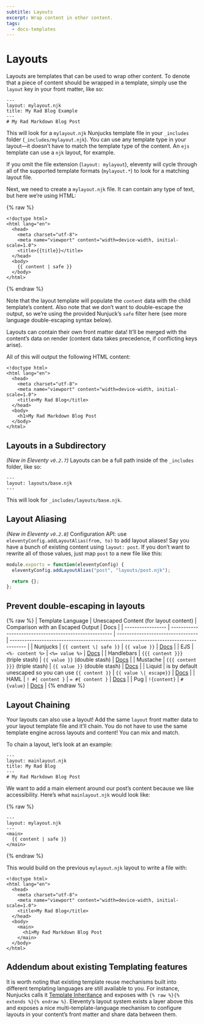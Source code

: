 ```yaml
---
subtitle: Layouts
excerpt: Wrap content in other content.
tags:
  - docs-templates
---
```


# Layouts

Layouts are templates that can be used to wrap other content. To denote that a piece of content should be wrapped in a template, simply use the `layout` key in your front matter, like so:

```
---
layout: mylayout.njk
title: My Rad Blog Example
---
# My Rad Markdown Blog Post
```

This will look for a `mylayout.njk` Nunjucks template file in your `_includes` folder (`_includes/mylayout.njk`). You can use any template type in your layout—it doesn’t have to match the template type of the content. An `ejs` template can use a `njk` layout, for example.

If you omit the file extension (`layout: mylayout`), eleventy will cycle through all of the supported template formats (`mylayout.*`) to look for a matching layout file.

Next, we need to create a `mylayout.njk` file. It can contain any type of text, but here we’re using HTML:

{% raw %}

```
<!doctype html>
<html lang="en">
  <head>
    <meta charset="utf-8">
    <meta name="viewport" content="width=device-width, initial-scale=1.0">
    <title>{{title}}</title>
  </head>
  <body>
    {{ content | safe }}
  </body>
</html>
```

{% endraw %}

Note that the layout template will populate the `content` data with the child template’s content. Also note that we don’t want to double-escape the output, so we’re using the provided Nunjuck’s `safe` filter here (see more language double-escaping syntax below).

Layouts can contain their own front matter data! It’ll be merged with the content’s data on render (content data takes precedence, if conflicting keys arise).

All of this will output the following HTML content:

```
<!doctype html>
<html lang="en">
  <head>
    <meta charset="utf-8">
    <meta name="viewport" content="width=device-width, initial-scale=1.0">
    <title>My Rad Blog</title>
  </head>
  <body>
    <h1>My Rad Markdown Blog Post
  </body>
</html>
```

## Layouts in a Subdirectory

_(New in Eleventy `v0.2.7`)_ Layouts can be a full path inside of the `_includes` folder, like so:

```
---
layout: layouts/base.njk
---
```

This will look for `_includes/layouts/base.njk`.

## Layout Aliasing

_(New in Eleventy `v0.2.8`)_ Configuration API: use `eleventyConfig.addLayoutAlias(from, to)` to add layout aliases! Say you have a bunch of existing content using `layout: post`. If you don’t want to rewrite all of those values, just map `post` to a new file like this:

```js
module.exports = function(eleventyConfig) {
  eleventyConfig.addLayoutAlias("post", "layouts/post.njk");

  return {};
};
```

## Prevent double-escaping in layouts

{% raw %}
| Template Language | Unescaped Content (for layout content) | Comparison with an Escaped Output | Docs |
| ----------------- | ------------------------------------------------------ | --------------------------------- | ------------------------------------------------------------------------------------ |
| Nunjucks | `{{ content \| safe }}` | `{{ value }}` | [Docs](https://mozilla.github.io/nunjucks/templating.html#safe) |
| EJS | `<%- content %>` | `<%= value %>` | [Docs](https://www.npmjs.com/package/ejs#tags) |
| Handlebars | `{{{ content }}}` (triple stash) | `{{ value }}` (double stash) | [Docs](http://handlebarsjs.com/#html-escaping) |
| Mustache | `{{{ content }}}` (triple stash) | `{{ value }}` (double stash) | [Docs](https://github.com/janl/mustache.js#variables) |
| Liquid | is by default unescaped so you can use `{{ content }}` | `{{ value \| escape}}` | [Docs](http://shopify.github.io/liquid/filters/escape/) |
| HAML | `! #{ content }` | `= #{ content }` | [Docs](http://haml.info/docs/yardoc/file.REFERENCE.html#unescaping_html) |
| Pug | `!{content}` | `#{value}` | [Docs](https://pugjs.org/language/interpolation.html#string-interpolation-unescaped) |
{% endraw %}

## Layout Chaining

Your layouts can also use a layout! Add the same `layout` front matter data to your layout template file and it’ll chain. You do not have to use the same template engine across layouts and content! You can mix and match.

To chain a layout, let’s look at an example:

```
---
layout: mainlayout.njk
title: My Rad Blog
---
# My Rad Markdown Blog Post
```

We want to add a main element around our post’s content because we like accessibility. Here’s what `mainlayout.njk` would look like:

{% raw %}

```
---
layout: mylayout.njk
---
<main>
  {{ content | safe }}
</main>
```

{% endraw %}

This would build on the previous `mylayout.njk` layout to write a file with:

```
<!doctype html>
<html lang="en">
  <head>
    <meta charset="utf-8">
    <meta name="viewport" content="width=device-width, initial-scale=1.0">
    <title>My Rad Blog</title>
  </head>
  <body>
    <main>
      <h1>My Rad Markdown Blog Post
    </main>
  </body>
</html>
```

## Addendum about existing Templating features

It is worth noting that existing template reuse mechanisms built into different templating languages are still available to you. For instance, Nunjucks calls it [Template Inheritance](https://mozilla.github.io/nunjucks/templating.html#template-inheritance) and exposes with `{% raw %}{% extends %}{% endraw %}`. Eleventy’s layout system exists a layer above this and exposes a nice multi-template-language mechanism to configure layouts in your content’s front matter and share data between them.
